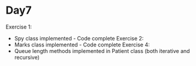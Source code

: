 Day7
====
Exercise 1:
  - Spy class implemented - Code complete
Exercise 2:
  - Marks class implemented - Code complete
Exercise 4:
  - Queue length methods implemented in Patient class (both iterative and recursive)
